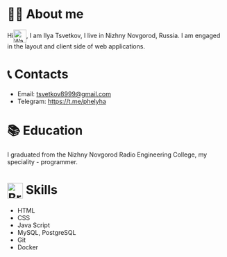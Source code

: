 # 🙋‍♂ About me
Hi<img align=center src="https://user-images.githubusercontent.com/26017543/213809353-c908d93c-3dff-4694-9d13-e0e5cbdb879c.png" alt="Waving Hand" width="30" height="30" />, I am Ilya Tsvetkov, I live in Nizhny Novgorod, Russia. I am engaged in the layout and client side of web applications.
# 📞 Contacts
- Email: tsvetkov8999@gmail.com
- Telegram: https://t.me/phelyha
# 📚 Education
I graduated from the Nizhny Novgorod Radio Engineering College, my speciality - programmer.
# <img  align=center src="https://user-images.githubusercontent.com/26017543/213809364-ed620f4b-dff2-4fef-9221-b831eb6a9502.png" alt="Brain" width="36" height="36" /> Skills
- HTML
- CSS
- Java Script
- MySQL, PostgreSQL
- Git
- Docker
